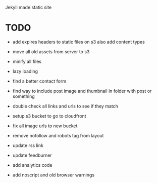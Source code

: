 Jekyll made static site

TODO
====

- add expires headers to static files on s3 also add content types

- move all old assets from server to s3

- minify all files

- lazy loading

- find a better contact form

- find way to include post image and thumbnail in folder with post or something

- double check all links and urls to see if they match

- setup s3 bucket to go to cloudfront

- fix all image urls to new bucket

- remove nofollow and robots tag from layout

- update rss link

- update feedburner

- add analytics code

- add noscript and old browser warnings